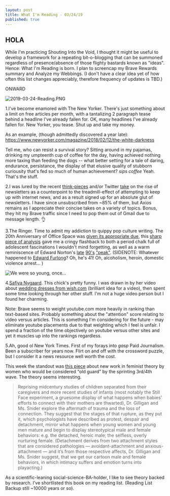 ```yaml
---
layout: post
title: What I'm Reading - 03/24/19
published: true
---
```

## HOLA

While I'm practicing Shouting Into the Void, I thought it might be useful to develop a framework for a repeating bit-o-blogging that can be summoned regardless of presence/absence of those flighty bastards known as "ideas". Hence: What I'm Reading is born. I plan to screencap my Brave Rewards summary and Analyze my Webbings. 
(I don't have a clear idea yet of how often this list changes appreciably, therefore frequency of updates is TBD.)


ONWARD

![2019-03-24-Reading.PNG]({{site.baseurl}}/_posts/2019-03-24-Reading.PNG)


1.I've become enamored with The New Yorker. There's just something about a limit on free articles per month, with a tantalizing 2 paragraph tease behind a headline I've already fallen for. OK, many headlines I've already fallen for. New Yorker, you tease. Shut up and take my money.

As an example, (though admittedly discovered a year late): https://www.newyorker.com/magazine/2018/02/12/the-white-darkness

Tell me, who can resist a survival story? Sitting around in my pajamas, drinking my umpteenth cup of coffee for the day, having achieved nothing more taxing than feeding the dogs -- what better setting for a tale of daring, endurance, persistance, the display of that elusive quality of stubborn curiousity that's fed so much of human achievement? *sips coffee* Yeah. That's the stuff.

2.I was lured by the recent [think-pieces](https://www.wired.com/story/soothing-promise-our-own-artisanal-internet/) and/or Twitter [take](https://twitter.com/CaseyNewton/status/1082383700602499073) on the rise of newsletters as a counterpoint to the treadmill-effect of attempting to keep up with internet news, and as a result signed up for an absolute glut of newsletters. I have since unsubscribed from ~85% of them, but Axios remains as I appreciate their concise takes on a variety of topics. Bonus, they hit my Brave traffic since I need to pop them out of Gmail due to message length. 👌

3.The Ringer. Time to admit my addiction to quippy pop culture writing. The 20th Anniversary of Office Space was [given its appropriate due](https://www.theringer.com/movies/2019/2/19/18228673/office-space-oral-history), this [sharp piece of analysis](https://www.theringer.com/movies/2019/2/28/18050196/american-history-x-basketball-scene-ed-norton) gave me a cringy flashback to both a period chalk full of adolescent fascinations I wouldn't mind forgetting, as well as a warm reminiscence of Edward Norton's [late](https://www.imdb.com/title/tt0128442/?ref_=nm_flmg_act_41) [90's](https://www.imdb.com/title/tt0137523/?ref_=nm_flmg_act_38) ["peak"](https://www.imdb.com/title/tt0171433/?ref_=nm_flmg_act_37). (SIDENOTE: Whatever happened to [Edward Furlong](https://www.imdb.com/name/nm0000411/?ref_=tt_cl_t2)? Oh, he's 41! Oh, alcoholism, heroin, domestic violence arrest... )

![We were so young, once...](https://m.media-amazon.com/images/M/MV5BMTA5OTQwODkwMzleQTJeQWpwZ15BbWU4MDUwOTM4MDMy._V1_SX1777_CR0,0,1777,736_AL_.jpg)

4.[Safiya Nygaard](https://www.youtube.com/channel/UCbAwSkqJ1W_Eg7wr3cp5BUA/videos). This chick's pretty funny. I was drawn in by her video about [wedding dresses from wish.com](https://youtu.be/mcZdTvOqmvI) (brilliant idea for a video), then spent some time looking through her other stuff. I'm not a huge video person but I found her charming. 

Note: Brave seems to weight youtube.com more heavily in ranking than text-based sites. Probably something about the "attention" score relating to video versus articles. This is something I'm considering for the future - may eliminate youtube placements due to that weighting which I feel is unfair. I spend a fraction of the time objectively on youtube versus other sites and yet it muscles up into the rankings regardless.

5.Ah, good ol New York Times. First of my forays into *gasp* Paid Journalism. Been a subscriber for years now. Flirt on and off with the crossword puzzle, but I consider it a news resource well worth the cost. 

This week the standout was [this piece](https://www.nytimes.com/2019/03/18/style/carol-gilligan.html?) about new work in feminist theory by women who would be considered "old guard" by the sprinting 3rd/4th wave. The theory seems interesting.

> Reprising midcentury studies of children separated from their caregivers and more recent studies of infants (most notably the Still Face experiment, a gruesome display of what happens when babies’ efforts to connect with their mothers are thwarted), Dr. Gilligan and Ms. Snider explore the aftermath of trauma and the loss of connection. They suggest that the stages of that rupture, as they put it, which psychologists have described as protest, despair and detachment, mirror what happens when young women and young men mature and begin to display stereotypical male and female behaviors: e.g. the detached, heroic male; the selfless, overly nurturing female. (Detachment derives from two attachment styles that are considered pathologies — avoidant-attachment and anxious-attachment — and it’s from those respective affects, Dr. Gilligan and Ms. Snider suggest, that we get our cartoon male and female behaviors, in which intimacy suffers and emotion turns into playacting.)

As a scientific-leaning social-science-BA-holder, I like to see theory backed by research. I've shortlisted this book on my reading list. (Reading List Backup still ~10000 years or so).
